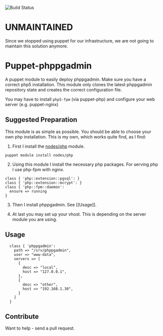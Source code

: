 ![Build Status](https://travis-ci.org/velaluqa/puppet-phppgadmin.svg)

# UNMAINTAINED

Since we stopped using puppet for our infrastructure, we are not going to 
maintain this solution anymore.

# Puppet-phppgadmin

A puppet module to easily deploy phppgadmin. Make sure you have a
correct php5 installation. This module only clones the latest
phppgadmin repository state and creates the correct configuration
file.

You may have to install `php5-fpm` (via puppet-php) and configure your
web server (e.g. puppet-nginx)

## Suggested Preparation

This module is as simple as possible. You should be able to choose
your own php installation. This is my own, which works quite find, as
I find:

1. First I install the
   [nodes/php](https://forge.puppetlabs.com/nodes/php) module.

```
puppet module install nodes/php
```

2. Using this module I install the necessary php packages. For serving
   php I use php-fpm with nginx.

```
class { 'php::extension::pgsql': }
class { 'php::extension::mcrypt': }
class { 'php::fpm::daemon':
  ensure => running
}
```

3. Then I install phppgadmin. See [[Usage]].

4. At last you may set up your vhost. This is depending on the server
   module you are using.

## Usage

```
  class { 'phppgadmin':
    path => "/srv/phppgadmin",
    user => "www-data",
    servers => [
      {
        desc => "local",
        host => "127.0.0.1",
      },
      {
        desc => "other",
        host => "192.168.1.30",
      }
    ]
  }
```

## Contribute

Want to help - send a pull request.
